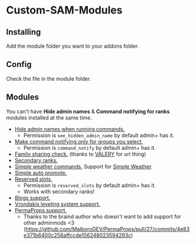 # Custom-SAM-Modules

## Installing
Add the module folder you want to your addons folder.

## Config
Check the file in the module folder.

## Modules
You can't have **Hide admin names** & **Command notifying for ranks** modules installed at the same time.

- [Hide admin names when running commands.](https://github.com/Srlion/Custom-SAM-Modules/tree/master/sam_hide_admin_name/lua/sam/modules)
    - Permission is `see_hidden_admin_name` by default admin+ has it.
- [Make command notifying only for groups you select.](https://github.com/Srlion/Custom-SAM-Modules/tree/master/sam_command_notify_for_ranks/lua/sam/modules)
    - Permission is `command_notify` by default admin+ has it.
- [Family sharing check.](https://github.com/Srlion/Custom-SAM-Modules/tree/master/sam_family_sharing/lua/sam/modules) (thanks to [VALERY](https://www.gmodstore.com/users/76561198074911795) for url thing)
- [Secondary ranks.](https://github.com/Srlion/Custom-SAM-Modules/tree/master/sam_secondary_ranks/lua/sam/modules)
- [Simple weather commands.](https://github.com/Srlion/Custom-SAM-Modules/tree/master/sam_simple_weather/lua/sam/modules) Support for [Simple Weather](https://steamcommunity.com/sharedfiles/filedetails/?id=531458635).
- [Simple auto promote.](https://github.com/Srlion/Custom-SAM-Modules/tree/master/sam_auto_promote/lua/sam/modules)
- [Reserved slots.](https://github.com/Srlion/Custom-SAM-Modules/tree/master/sam_reserved_slots/lua/sam/modules)
    - Permission is `reserved_slots` by default admin+ has it.
    - Works with secondary ranks!
- [Blogs support.](https://github.com/Srlion/Custom-SAM-Modules/tree/master/blogs_sam)
- [Vrondakis leveling system support.](https://github.com/Srlion/Custom-SAM-Modules/tree/master/sam_vrondakis_leveling_system/lua/sam/modules)
- [PermaProps support.](https://github.com/MalboroDEV/PermaProps)
    - Thanks to the braind author who doesn't want to add support for other adminmods <3 (https://github.com/MalboroDEV/PermaProps/pull/27/commits/4e83e371b6400c258affccde156248023594293c)
